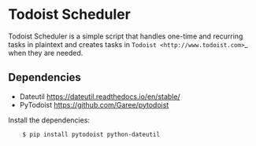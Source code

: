 # Todoist Scheduler
Todoist Scheduler is a simple script that handles one-time and recurring tasks in plaintext and creates tasks in `Todoist <http://www.todoist.com>`_ when they are needed.

## Dependencies
- Dateutil https://dateutil.readthedocs.io/en/stable/
- PyTodoist https://github.com/Garee/pytodoist

Install the dependencies:
```bash
    $ pip install pytodoist python-dateutil
```
